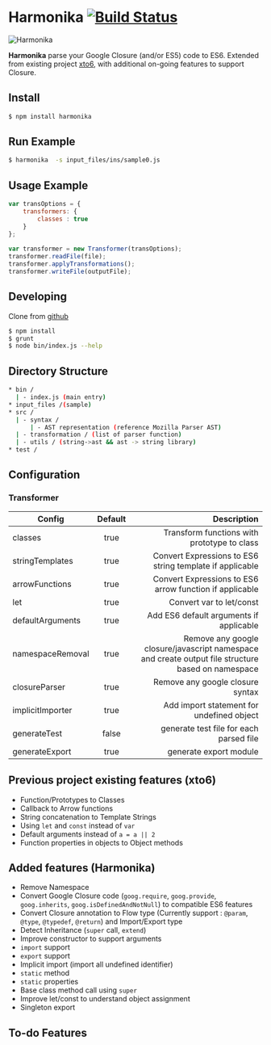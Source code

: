 # Harmonika [![Build Status](https://travis-ci.org/traveloka/harmonika.svg)](https://travis-ci.org/traveloka/harmonika)

![Harmonika](https://dl.dropboxusercontent.com/u/9834816/harmonika.png)

**Harmonika** parse your Google Closure (and/or ES5) code to ES6. 
Extended from existing project [xto6](https://github.com/mohebifar/xto6), with additional on-going features to support Closure.

## Install
```bash
$ npm install harmonika
```

## Run Example
```bash
$ harmonika  -s input_files/ins/sample0.js
```

## Usage Example
```javascript
var transOptions = {
    transformers: {
        classes : true
    }
};
  
var transformer = new Transformer(transOptions);
transformer.readFile(file);
transformer.applyTransformations();
transformer.writeFile(outputFile);
```

## Developing
Clone from [github](https://github.com/traveloka/harmonika)

```bash
$ npm install
$ grunt
$ node bin/index.js --help
```

## Directory Structure
```bash
* bin /
  | - index.js (main entry)
* input_files /(sample)
* src /
  | - syntax /
      | - AST representation (reference Mozilla Parser AST)
  | - transformation / (list of parser function)
  | - utils / (string->ast && ast -> string library)
* test /
```

## Configuration

### Transformer
| Config    | Default           | Description  |
| ------------- |:-------------:| -----:|
| classes | true | Transform functions with prototype to class
| stringTemplates | true | Convert Expressions to ES6 string template if applicable
| arrowFunctions | true | Convert Expressions to ES6 arrow function if applicable
| let | true | Convert var to let/const
| defaultArguments | true | Add ES6 default arguments if applicable
| namespaceRemoval | true | Remove any google closure/javascript namespace and create output file structure based on namespace
| closureParser | true | Remove any google closure syntax
| implicitImporter | true | Add import statement for undefined object
| generateTest | false | generate test file for each parsed file
| generateExport | true | generate export module

## Previous project existing features (xto6)
* Function/Prototypes to Classes
* Callback to Arrow functions
* String concatenation to Template Strings
* Using `let` and `const` instead of `var`
* Default arguments instead of `a = a || 2`
* Function properties in objects to Object methods

## Added features (Harmonika)
- Remove Namespace
- Convert Google Closure code (`goog.require`, `goog.provide`, `goog.inherits`, `goog.isDefinedAndNotNull`) to compatible ES6 features
- Convert Closure annotation to Flow type (Currently support : `@param`, `@type`, `@typedef`, `@return`) and Import/Export type
- Detect Inheritance (`super` call, `extend`)
- Improve constructor to support arguments
- `import` support
- `export` support
- Implicit import (import all undefined identifier)
- `static` method
- `static` properties
- Base class method call using `super`
- Improve let/const to understand object assignment
- Singleton export
 
## To-do Features
